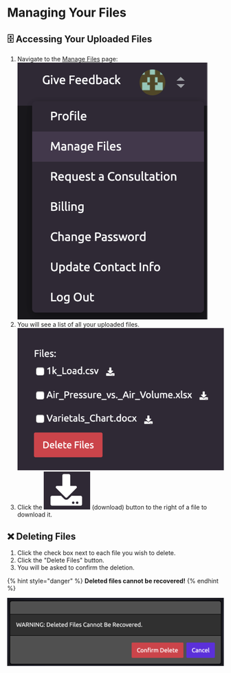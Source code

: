 # Managing Your Files

## 🗄 Accessing Your Uploaded Files

1. Navigate to the [Manage Files](https://wayscript.com/file_manager) page:  ![](../.gitbook/assets/manage_files.png)  
2. You will see a list of all your uploaded files.  ![](../.gitbook/assets/uploaded_files.png)  
3. Click the ![](../.gitbook/assets/download.png) \(download\) button to the right of a file to download it.

## ❌ Deleting Files

1. Click the check box next to each file you wish to delete. 
2. Click the "Delete Files" button. 
3. You will be asked to confirm the deletion.

{% hint style="danger" %}
**Deleted files cannot be recovered!**
{% endhint %}

![](../.gitbook/assets/confirm_delete.png)

